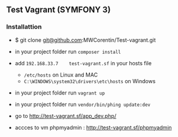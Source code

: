 ## Test Vagrant (SYMFONY 3)
### Installattion

- $ git clone git@github.com:MWCorentin/Test-vagrant.git

- in your project folder run `composer install`

- add `192.168.33.7    test-vagrant.sf` in your hosts file
    - `/etc/hosts` on Linux and MAC
    - `C:\WINDOWS\system32\drivers\etc\hosts` on Windows

- in your project folder run `vagrant up`

- in your project folder run `vendor/bin/phing update:dev`

- go to http://test-vagrant.sf/app_dev.php/

- accces to vm phpmyadmin : http://test-vagrant.sf/phpmyadmin
